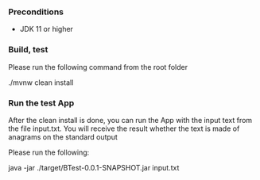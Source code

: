 ### Preconditions

* JDK 11 or higher

### Build, test

Please run the following command from the root folder


./mvnw clean install


### Run the test App

After the clean install is done, you can run the App with the input text from the file input.txt.
You will receive the result whether the text is made of anagrams on the standard output

Please run the following:

java -jar ./target/BTest-0.0.1-SNAPSHOT.jar input.txt

